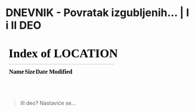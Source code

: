 # DNEVNIK - Povratak izgubljenih… | I i II DEO

 
<iframe   src="/?pdf_file=view&id=25_jul_2023_09_00/1690314349544" 
                title="DNEVNIK - Povratak izgubljenih… | I i II DEO - Book" frameborder="0" allow="accelerometer; autoplay; clipboard-write; encrypted-media; gyroscope; picture-in-picture; web-share" allowfullscreen></iframe>

                
> III deo? Nastaviće se...
